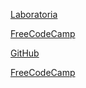 [Laboratoria](https://www.laboratoria.la/br)

[FreeCodeCamp](https://www.freecodecamp.org/)

[GitHub](https://github.com/)

[FreeCodeCamp](https://www.freecodecamp.org/)